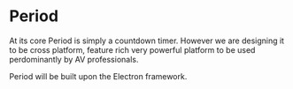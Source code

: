 # Period

At its core Period is simply a countdown timer. However we are designing it to be cross platform, feature rich very powerful platform to be used perdominantly by AV professionals. 

Period will be built upon the Electron framework.
